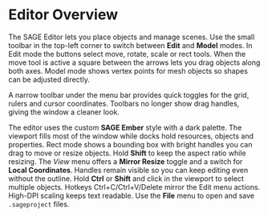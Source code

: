 # Editor Overview

The SAGE Editor lets you place objects and manage scenes. Use the small toolbar in the top-left corner to switch between **Edit** and **Model** modes. In Edit mode the buttons select move, rotate, scale or rect tools. When the move tool is active a square between the arrows lets you drag objects along both axes. Model mode shows vertex points for mesh objects so shapes can be adjusted directly.

A narrow toolbar under the menu bar provides quick toggles for the grid, rulers
and cursor coordinates. Toolbars no longer show drag handles, giving the window
a cleaner look.

The editor uses the custom **SAGE Ember** style with a dark palette. The viewport fills most
of the window while docks hold resources, objects and properties. Rect mode shows a bounding box with bright handles you can drag to move or resize objects. Hold **Shift** to keep the aspect ratio while resizing. The *View*
menu offers a **Mirror Resize** toggle and a switch for **Local Coordinates**. Handles remain visible so you can keep editing even without the outline.
Hold **Ctrl** or **Shift** and click in the viewport to select multiple objects.
Hotkeys Ctrl+C/Ctrl+V/Delete mirror the Edit menu actions. High-DPI scaling
keeps text readable. Use the **File** menu to open and save ``.sageproject``
files.

